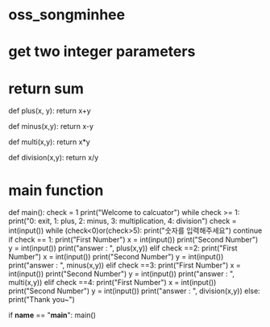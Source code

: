 # oss_songminhee
# get two integer parameters
# return sum
def plus(x, y):
    return x+y

def minus(x,y):
    return x-y

def multi(x,y):
    return x*y

def division(x,y):
    return x/y

# main function
def main():
    check = 1
    print("Welcome to calcuator")
    while check >= 1:        
        print("0: exit, 1: plus, 2: minus, 3: multiplication, 4: division")
        check = int(input())
        while (check<0)or(check>5):
            print("숫자를 입력해주세요")
            continue
        if check == 1:
            print("First Number")
            x = int(input())
            print("Second Number")
            y = int(input())
            print("answer : ", plus(x,y))
        elif check ==2:
            print("First Number")
            x = int(input())
            print("Second Number")
            y = int(input())
            print("answer : ", minus(x,y))
        elif check ==3:
            print("First Number")
            x = int(input())
            print("Second Number")
            y = int(input())
            print("answer : ", multi(x,y))
        elif check ==4:
            print("First Number")
            x = int(input())
            print("Second Number")
            y = int(input())
            print("answer : ", division(x,y))
        else:
            print("Thank you~")

if __name__ == "__main__":
    main()
